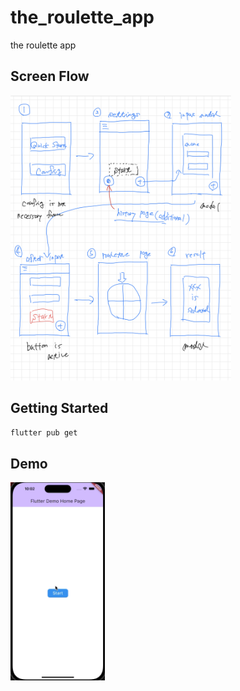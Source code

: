 # the_roulette_app

the roulette app

## Screen Flow
<img src="./doc/screen_flow.jpg" width="70%">

## Getting Started

```sh
flutter pub get
```

## Demo
<img src="./doc/demo.gif" width="30%">
